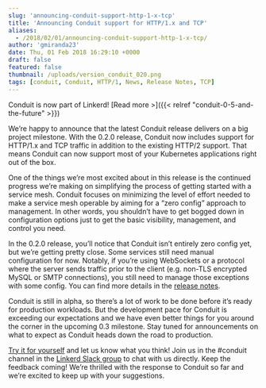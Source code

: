 ```yaml
---
slug: 'announcing-conduit-support-http-1-x-tcp'
title: 'Announcing Conduit support for HTTP/1.x and TCP'
aliases:
  - /2018/02/01/announcing-conduit-support-http-1-x-tcp/
author: 'gmiranda23'
date: Thu, 01 Feb 2018 16:29:10 +0000
draft: false
featured: false
thumbnail: /uploads/version_conduit_020.png
tags: [conduit, Conduit, HTTP/1, News, Release Notes, TCP]
---
```


Conduit is now part of Linkerd! [Read more >]({{< relref
"conduit-0-5-and-the-future" >}})

We’re happy to announce that the latest Conduit release delivers on a big project milestone. With the 0.2.0 release, Conduit now includes support for HTTP/1.x and TCP traffic in addition to the existing HTTP/2 support. That means Conduit can now support most of your Kubernetes applications right out of the box.

One of the things we’re most excited about in this release is the continued progress we’re making on simplifying the process of getting started with a service mesh. Conduit focuses on minimizing the level of effort needed to make a service mesh operable by aiming for a “zero config” approach to management. In other words, you shouldn’t have to get bogged down in configuration options just to get the basic visibility, management, and control you need.

In the 0.2.0 release, you’ll notice that Conduit isn’t entirely zero config yet, but we’re getting pretty close. Some services still need manual configuration for now. Notably, if you’re using WebSockets or a protocol where the server sends traffic prior to the client (e.g. non-TLS encrypted MySQL or SMTP connections), you still need to manage those exceptions with some config. You can find more details in the [release notes](https://github.com/runconduit/conduit/releases/tag/v0.2.0).

Conduit is still in alpha, so there’s a lot of work to be done before it’s ready for production workloads. But the development pace for Conduit is exceeding our expectations and we have even better things for you around the corner in the upcoming 0.3 milestone. Stay tuned for announcements on what to expect as Conduit heads down the road to production.

[Try it for yourself](https://conduit.io/getting-started/) and let us know what you think! Join us in the #conduit channel in the [Linkerd Slack group](http://linkerd.slack.com) to chat with us directly. Keep the feedback coming! We’re thrilled with the response to Conduit so far and we’re excited to keep up with your suggestions.
